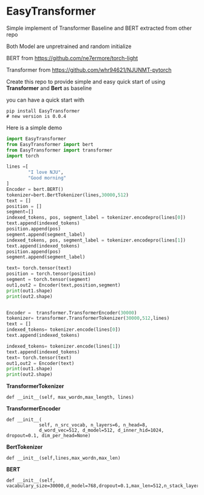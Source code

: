 # EasyTransformer

Simple implement of Transformer Baseline and BERT extracted from other repo

Both Model are unpretrained and random initialize



BERT from https://github.com/ne7ermore/torch-light

Transformer from https://github.com/whr94621/NJUNMT-pytorch



Create this repo to provide simple and easy quick start of using **Transformer** and **Bert** as baseline

you can have a quick start with 

```
pip install EasyTransformer
# new version is 0.0.4
```

Here is a simple demo

```Python
import EasyTransformer
from EasyTransformer import bert
from EasyTransformer import transformer
import torch

lines =[
        "I love NJU",
        "Good morning"
]
Encoder = bert.BERT()
tokenizer=bert.BertTokenizer(lines,30000,512)
text = []
position = []
segment=[]
indexed_tokens, pos, segment_label = tokenizer.encodepro(lines[0])
text.append(indexed_tokens)
position.append(pos)
segment.append(segment_label)
indexed_tokens, pos, segment_label = tokenizer.encodepro(lines[1])
text.append(indexed_tokens)
position.append(pos)
segment.append(segment_label)

text= torch.tensor(text)
position = torch.tensor(position)
segment = torch.tensor(segment)
out1,out2 = Encoder(text,position,segment)
print(out1.shape)
print(out2.shape)


Encoder =  transformer.TransformerEncoder(30000)
tokenizer= transformer.TransformerTokenizer(30000,512,lines)
text = []
indexed_tokens= tokenizer.encode(lines[0])
text.append(indexed_tokens)

indexed_tokens= tokenizer.encode(lines[1])
text.append(indexed_tokens)
text= torch.tensor(text)
out1,out2 = Encoder(text)
print(out1.shape)
print(out2.shape)
```



**TransformerTokenizer**

```
def __init__(self, max_wordn,max_length, lines)
```

**TransformerEncoder**

```
def __init__(
            self, n_src_vocab, n_layers=6, n_head=8,
            d_word_vec=512, d_model=512, d_inner_hid=1024, dropout=0.1, dim_per_head=None)
```



**BertTokenizer**

```
def __init__(self,lines,max_wordn,max_len)
```

**BERT**

```
def __init__(self, vacabulary_size=30000,d_model=768,dropout=0.1,max_len=512,n_stack_layers=12,d_ff=3072,n_head=12):
```


